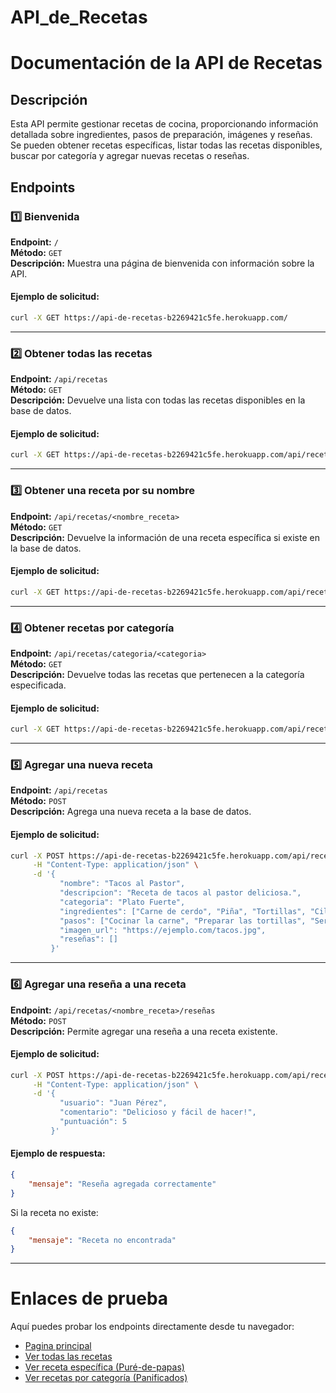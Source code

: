 # API_de_Recetas
# Documentación de la API de Recetas

## Descripción

Esta API permite gestionar recetas de cocina, proporcionando información detallada sobre ingredientes, pasos de preparación, imágenes y reseñas. Se pueden obtener recetas específicas, listar todas las recetas disponibles, buscar por categoría y agregar nuevas recetas o reseñas.

## Endpoints

### 1️⃣ Bienvenida
**Endpoint:** `/`  
**Método:** `GET`  
**Descripción:** Muestra una página de bienvenida con información sobre la API.

#### Ejemplo de solicitud:
```bash
curl -X GET https://api-de-recetas-b2269421c5fe.herokuapp.com/
```

---

### 2️⃣ Obtener todas las recetas
**Endpoint:** `/api/recetas`  
**Método:** `GET`  
**Descripción:** Devuelve una lista con todas las recetas disponibles en la base de datos.

#### Ejemplo de solicitud:
```bash
curl -X GET https://api-de-recetas-b2269421c5fe.herokuapp.com/api/recetas
```

---

### 3️⃣ Obtener una receta por su nombre
**Endpoint:** `/api/recetas/<nombre_receta>`  
**Método:** `GET`  
**Descripción:** Devuelve la información de una receta específica si existe en la base de datos.

#### Ejemplo de solicitud:
```bash
curl -X GET https://api-de-recetas-b2269421c5fe.herokuapp.com/api/recetas/Puré-de-papas
```

---

### 4️⃣ Obtener recetas por categoría
**Endpoint:** `/api/recetas/categoria/<categoria>`  
**Método:** `GET`  
**Descripción:** Devuelve todas las recetas que pertenecen a la categoría especificada.

#### Ejemplo de solicitud:
```bash
curl -X GET https://api-de-recetas-b2269421c5fe.herokuapp.com/api/recetas/categoria/Guarnición
```

---

### 5️⃣ Agregar una nueva receta
**Endpoint:** `/api/recetas`  
**Método:** `POST`  
**Descripción:** Agrega una nueva receta a la base de datos.

#### Ejemplo de solicitud:
```bash
curl -X POST https://api-de-recetas-b2269421c5fe.herokuapp.com/api/recetas \
     -H "Content-Type: application/json" \
     -d '{
           "nombre": "Tacos al Pastor",
           "descripcion": "Receta de tacos al pastor deliciosa.",
           "categoria": "Plato Fuerte",
           "ingredientes": ["Carne de cerdo", "Piña", "Tortillas", "Cilantro", "Cebolla"],
           "pasos": ["Cocinar la carne", "Preparar las tortillas", "Servir con cilantro y cebolla"],
           "imagen_url": "https://ejemplo.com/tacos.jpg",
           "reseñas": []
         }'
```

---

### 6️⃣ Agregar una reseña a una receta
**Endpoint:** `/api/recetas/<nombre_receta>/reseñas`  
**Método:** `POST`  
**Descripción:** Permite agregar una reseña a una receta existente.

#### Ejemplo de solicitud:
```bash
curl -X POST https://api-de-recetas-b2269421c5fe.herokuapp.com/api/recetas/Puré%20de%20papas/reseñas \
     -H "Content-Type: application/json" \
     -d '{
           "usuario": "Juan Pérez",
           "comentario": "Delicioso y fácil de hacer!",
           "puntuación": 5
         }'
```

#### Ejemplo de respuesta:
```json
{
    "mensaje": "Reseña agregada correctamente"
}
```

Si la receta no existe:
```json
{
    "mensaje": "Receta no encontrada"
}
```

---
# Enlaces de prueba
Aquí puedes probar los endpoints directamente desde tu navegador:

- [Pagina principal](https://api-de-recetas-b2269421c5fe.herokuapp.com/)  
- [Ver todas las recetas](https://api-de-recetas-b2269421c5fe.herokuapp.com/api/recetas)  
- [Ver receta específica (Puré-de-papas)](https://api-de-recetas-b2269421c5fe.herokuapp.com/api/recetas/Puré-de-papas)  
- [Ver recetas por categoría (Panificados)](https://api-de-recetas-b2269421c5fe.herokuapp.com/api/recetas/categoria/Panificados)






